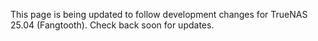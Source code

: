 &NewLine;

This page is being updated to follow development changes for TrueNAS 25.04 (Fangtooth).
Check back soon for updates.

<!--

&NewLine;

25.04 (Fangtooth) will bring many new features and improvements to the TrueNAS SCALE experience:

{{< columns >}}
* 

<--->

<!--
* 

{{< /columns >}}
-->